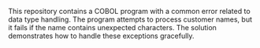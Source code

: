 This repository contains a COBOL program with a common error related to data type handling.  The program attempts to process customer names, but it fails if the name contains unexpected characters.  The solution demonstrates how to handle these exceptions gracefully.